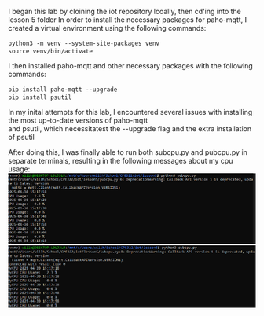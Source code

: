 I began this lab by cloining the iot repository lcoally, then cd'ing into the lesson 5 folder
In order to install the necessary packages for paho-mqtt, I created a virtual environment using the following commands:
```
python3 -m venv --system-site-packages venv
source venv/bin/activate
```

I then installed paho-mqtt and other necessary packages with the following commands:

```
pip install paho-mqtt --upgrade
pip install psutil
```
In my inital attempts for this lab, I encountered several issues with installing the most up-to-date versions of paho-mqtt   
and psutil, which necessitatest the --upgrade flag and the extra installation of psutil

After doing this, I was finally able to run both subcpu.py and pubcpu.py in separate terminals, resulting in the following messages about my cpu usage:  
![terminal1](lab5ss1.PNG)
![terminal2](lab5ss2.PNG)
